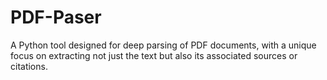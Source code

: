 # PDF-Paser
A Python tool designed for deep parsing of PDF documents, with a unique focus on extracting not just the text but also its associated sources or citations. 
